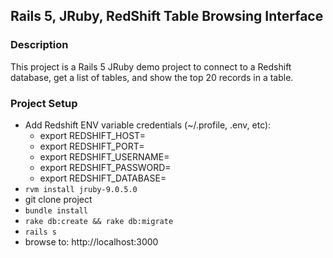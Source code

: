 ## Rails 5, JRuby, RedShift Table Browsing Interface

### Description

This project is a Rails 5 JRuby demo project to connect to a Redshift database,
get a list of tables, and show the top 20 records in a table.

### Project Setup
- Add Redshift ENV variable credentials (~/.profile, .env, etc):
  - export REDSHIFT_HOST=
  - export REDSHIFT_PORT=
  - export REDSHIFT_USERNAME=
  - export REDSHIFT_PASSWORD=
  - export REDSHIFT_DATABASE=
- `rvm install jruby-9.0.5.0`
- git clone project
- `bundle install`
- `rake db:create && rake db:migrate`
- `rails s`
- browse to: http://localhost:3000
